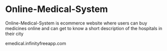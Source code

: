 # Online-Medical-System

Online-Medical-System is ecommerce website where users can buy medicines online and can get to know a short description of the hospitals in their city


emedical.infinityfreeapp.com
